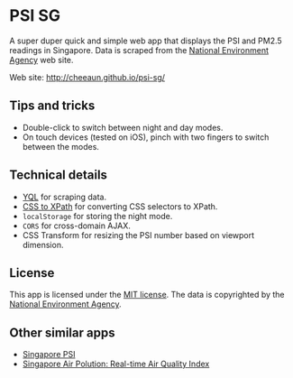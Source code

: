 PSI SG
======

A super duper quick and simple web app that displays the PSI and PM2.5 readings in Singapore. Data is scraped from the [National Environment Agency](http://app2.nea.gov.sg/) web site.

Web site: <http://cheeaun.github.io/psi-sg/>

Tips and tricks
---------------

- Double-click to switch between night and day modes.
- On touch devices (tested on iOS), pinch with two fingers to switch between the modes.

Technical details
-----------------

- [YQL](http://developer.yahoo.com/yql/) for scraping data.
- [CSS to XPath](http://css2xpath.appspot.com/) for converting CSS selectors to XPath.
- `localStorage` for storing the night mode.
- `CORS` for cross-domain AJAX.
- CSS Transform for resizing the PSI number based on viewport dimension.

License
-------

This app is licensed under the [MIT license](http://cheeaun.mit-license.org/). The data is copyrighted by the [National Environment Agency](http://app2.nea.gov.sg/).

Other similar apps
------------------

- [Singapore PSI](http://dashsell.com/sgpsi)
- [Singapore Air Polution: Real-time Air Quality Index](http://aqicn.org/city/singapore/north/)